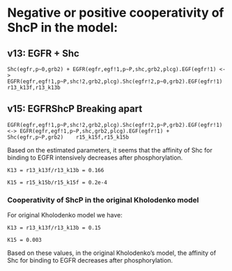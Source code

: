 # Negative or positive cooperativity of ShcP in the model:

## v13: EGFR + Shc
  ``` 
Shc(egfr,p~0,grb2) + EGFR(egfr,egf!1,p~P,shc,grb2,plcg).EGF(egfr!1) <-> EGFR(egfr,egf!1,p~P,shc!2,grb2,plcg).Shc(egfr!2,p~0,grb2).EGF(egfr!1)  r13_k13f,r13_k13b
```
## v15: EGFRShcP Breaking apart
```
EGFR(egfr,egf!1,p~P,shc!2,grb2,plcg).Shc(egfr!2,p~P,grb2).EGF(egfr!1) <-> EGFR(egfr,egf!1,p~P,shc,grb2,plcg).EGF(egfr!1) + Shc(egfr,p~P,grb2)    r15_k15f,r15_k15b
 ```

Based on the estimated parameters, it seems that the affinity of Shc for binding to EGFR intensively decreases after phosphorylation.
```
K13 = r13_k13f/r13_k13b = 0.166
```
```
K15 = r15_k15b/r15_k15f = 0.2e-4

```
### Cooperativity of ShcP in the original Kholodenko model
For original Kholodenko model we have:
```
K13 = r13_k13f/r13_k13b = 0.15 
```
```
K15 = 0.003
``` 
Based on these values, in the original Kholodenko’s model, the affinity of Shc for binding to EGFR decreases after phosphorylation. 




